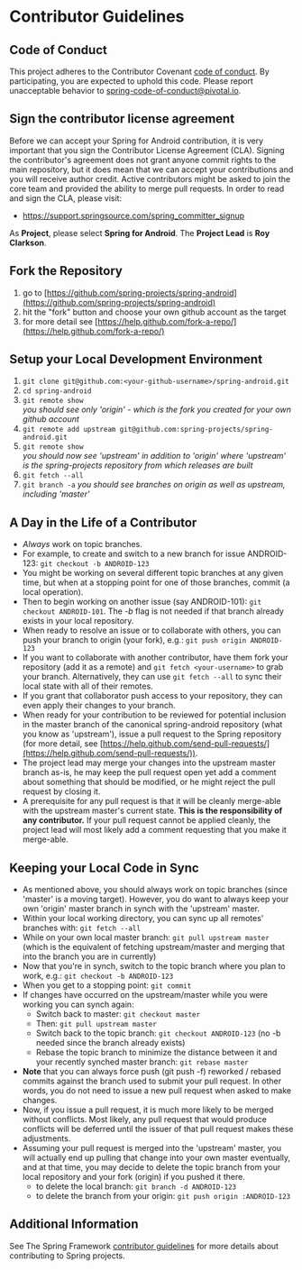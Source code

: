 # Contributor Guidelines

## Code of Conduct

This project adheres to the Contributor Covenant [code of conduct](CODE_OF_CONDUCT.adoc).
By participating, you are expected to uphold this code. Please report unacceptable behavior to spring-code-of-conduct@pivotal.io.


## Sign the contributor license agreement

Before we can accept your Spring for Android contribution, it is very important that you sign the Contributor License Agreement (CLA). Signing the contributor's agreement does not grant anyone commit rights to the main repository, but it does mean that we can accept your contributions and you will receive author credit. Active contributors might be asked to join the core team and provided the ability to merge pull requests. In order to read and sign the CLA, please visit:

* https://support.springsource.com/spring_committer_signup

As **Project**, please select **Spring for Android**. The **Project Lead** is **Roy Clarkson**.


## Fork the Repository

1. go to [https://github.com/spring-projects/spring-android](https://github.com/spring-projects/spring-android)
2. hit the "fork" button and choose your own github account as the target
3. for more detail see [https://help.github.com/fork-a-repo/](https://help.github.com/fork-a-repo/)

## Setup your Local Development Environment

1. `git clone git@github.com:<your-github-username>/spring-android.git`
2. `cd spring-android`
3. `git remote show`  
_you should see only 'origin' - which is the fork you created for your own github account_
4. `git remote add upstream git@github.com:spring-projects/spring-android.git`
5. `git remote show`  
_you should now see 'upstream' in addition to 'origin' where 'upstream' is the spring-projects repository from which releases are built_
6. `git fetch --all`
7. `git branch -a`
_you should see branches on origin as well as upstream, including 'master'_


## A Day in the Life of a Contributor

* _Always_ work on topic branches.
* For example, to create and switch to a new branch for issue ANDROID-123: `git checkout -b ANDROID-123`
* You might be working on several different topic branches at any given time, but when at a stopping point for one of those branches, commit (a local operation).
* Then to begin working on another issue (say ANDROID-101): `git checkout ANDROID-101`. The _-b_ flag is not needed if that branch already exists in your local repository.
* When ready to resolve an issue or to collaborate with others, you can push your branch to origin (your fork), e.g.: `git push origin ANDROID-123`
* If you want to collaborate with another contributor, have them fork your repository (add it as a remote) and `git fetch <your-username>` to grab your branch. Alternatively, they can use `git fetch --all` to sync their local state with all of their remotes.
* If you grant that collaborator push access to your repository, they can even apply their changes to your branch.
* When ready for your contribution to be reviewed for potential inclusion in the master branch of the canonical spring-android repository (what you know as 'upstream'), issue a pull request to the Spring repository (for more detail, see [https://help.github.com/send-pull-requests/](https://help.github.com/send-pull-requests/)).
* The project lead may merge your changes into the upstream master branch as-is, he may keep the pull request open yet add a comment about something that should be modified, or he might reject the pull request by closing it.
* A prerequisite for any pull request is that it will be cleanly merge-able with the upstream master's current state. **This is the responsibility of any contributor.** If your pull request cannot be applied cleanly, the project lead will most likely add a comment requesting that you make it merge-able.


## Keeping your Local Code in Sync

* As mentioned above, you should always work on topic branches (since 'master' is a moving target). However, you do want to always keep your own 'origin' master branch in synch with the 'upstream' master.
* Within your local working directory, you can sync up all remotes' branches with: `git fetch --all`
* While on your own local master branch: `git pull upstream master` (which is the equivalent of fetching upstream/master and merging that into the branch you are in currently)
* Now that you're in synch, switch to the topic branch where you plan to work, e.g.: `git checkout -b ANDROID-123`
* When you get to a stopping point: `git commit`
* If changes have occurred on the upstream/master while you were working you can synch again:
    - Switch back to master: `git checkout master`
    - Then: `git pull upstream master`
    - Switch back to the topic branch: `git checkout ANDROID-123` (no -b needed since the branch already exists)
    - Rebase the topic branch to minimize the distance between it and your recently synched master branch: `git rebase master`
* **Note** that you can always force push (git push -f) reworked / rebased commits against the branch used to submit your pull request. In other words, you do not need to issue a new pull request when asked to make changes.
* Now, if you issue a pull request, it is much more likely to be merged without conflicts. Most likely, any pull request that would produce conflicts will be deferred until the issuer of that pull request makes these adjustments.
* Assuming your pull request is merged into the 'upstream' master, you will actually end up pulling that change into your own master eventually, and at that time, you may decide to delete the topic branch from your local repository and your fork (origin) if you pushed it there.
    - to delete the local branch: `git branch -d ANDROID-123`
    - to delete the branch from your origin: `git push origin :ANDROID-123`


## Additional Information

See The Spring Framework [contributor guidelines](https://github.com/spring-projects/spring-framework/blob/master/CONTRIBUTING.md) for more details about contributing to Spring projects.